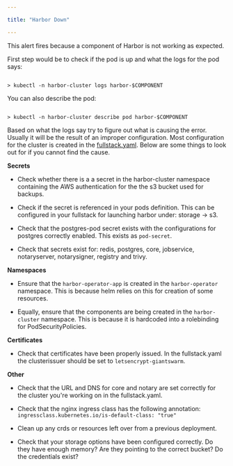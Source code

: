 ```yaml
---

title: "Harbor Down"

---
```


This alert fires because a component of Harbor is not working as expected.

First step would be to check if the pod is up and what the logs for the pod says:

```

> kubectl -n harbor-cluster logs harbor-$COMPONENT

```
You can also describe the pod:

```

> kubectl -n harbor-cluster describe pod harbor-$COMPONENT

```

Based on what the logs say try to figure out what is causing the error. Usually it will be the result of an improper configuration. Most configuration for the cluster is created in the [fullstack.yaml](https://github.com/goharbor/harbor-operator/blob/master/manifests/samples/full_stack.yaml). Below are some things to look out for if you cannot find the cause. 

**Secrets**


- Check whether there is a a secret in the harbor-cluster namespace containing the AWS authentication for the the s3 bucket used for backups.

- Check if the secret is referenced in your pods definition. This can be configured in your fullstack for launching harbor under: storage -> s3.

- Check that the postgres-pod secret exists with the configurations for postgres correctly enabled. This exists as `pod-secret`.

- Check that secrets exist for: redis, postgres, core, jobservice, notaryserver, notarysigner, registry and trivy.


**Namespaces**

- Ensure that the `harbor-operator-app` is created in the `harbor-operator` namespace. This is because helm relies on this for creation of some resources.

- Equally, ensure that the components are being created in the `harbor-cluster` namespace. This is because it is hardcoded into a rolebinding for PodSecurityPolicies.

**Certificates**


- Check that certificates have been properly issued. In the fullstack.yaml the clusterissuer should be set to `letsencrypt-giantswarm`.


**Other**

- Check that the URL and DNS for core and notary are set correctly for the cluster you're working on in the fullstack.yaml.

- Check that the nginx ingress class has the following annotation:
  `ingressclass.kubernetes.io/is-default-class: "true"`

- Clean up any crds or resources left over from a previous deployment.

- Check that your storage options have been configured correctly. Do they have enough memory? Are they pointing to the correct bucket? Do the credentials exist?
